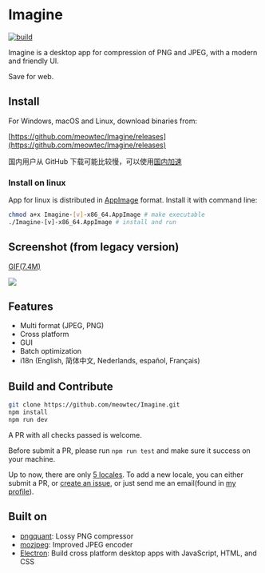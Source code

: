 # Imagine

[![build](https://travis-ci.org/meowtec/Imagine.svg?branch=master)](https://travis-ci.org/meowtec/Imagine)

Imagine is a desktop app for compression of PNG and JPEG, with a modern and friendly UI.

Save for web.

## Install

For Windows, macOS and Linux, download binaries from:

[https://github.com/meowtec/Imagine/releases](https://github.com/meowtec/Imagine/releases)

国内用户从 GitHub 下载可能比较慢，可以使用[国内加速](https://github.com/meowtec/Imagine/issues/7)

### Install on linux

App for linux is distributed in [AppImage](http://appimage.org/) format.
Install it with command line:

```bash
chmod a+x Imagine-[v]-x86_64.AppImage # make executable
./Imagine-[v]-x86_64.AppImage # install and run
```


## Screenshot (from legacy version)

[GIF(7.4M)](http://7qn7vf.com1.z0.glb.clouddn.com/IMAGINE2.gif)

![](http://7qn7vf.com1.z0.glb.clouddn.com/Imagine.png)

## Features

 - Multi format (JPEG, PNG)
 - Cross platform
 - GUI
 - Batch optimization
 - i18n (English, 简体中文, Nederlands, español, Français)

## Build and Contribute

```bash
git clone https://github.com/meowtec/Imagine.git
npm install
npm run dev
```

A PR with all checks passed is welcome.

Before submit a PR, please run `npm run test` and make sure it success on your machine.

Up to now, there are only [5 locales](https://github.com/meowtec/Imagine/tree/dev/modules/locales). To add a new locale, you can either submit a PR, or [create an issue](https://github.com/meowtec/Imagine/issues/new), or just send me an email(found in [my profile](https://github.com/meowtec)).

## Built on

 - [pngquant](https://pngquant.org/): Lossy PNG compressor
 - [mozjpeg](https://github.com/mozilla/mozjpeg): Improved JPEG encoder
 - [Electron](https://electron.atom.io/): Build cross platform desktop apps with JavaScript, HTML, and CSS
